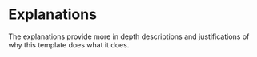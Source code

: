 # Explanations

The explanations provide more in depth descriptions and justifications of why this template does what it does.
